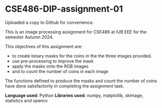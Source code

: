# CSE486-DIP-assignment-01
Uploaded a copy to Github for convenience. 

This is an image processing assignment for CSE486 at IUB EEE for the semester Autumn 2024. 

This objectives of this assignment are:
- to create binary masks for the coins in the the three images provided.
- use pre-processing to improve the mask
- apply the masks onto the RGB images
- and to count the number of coins in each image

The functions defined to produce the masks and count the number of coins have done satisfactorily in completing the assignment task.

**Language used:** Python
**Libraries used:** numpy, matplotlib, skimage, statistics and opencv

